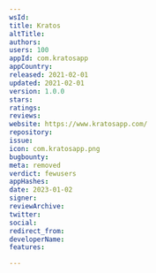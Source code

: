```yaml
---
wsId: 
title: Kratos
altTitle: 
authors: 
users: 100
appId: com.kratosapp
appCountry: 
released: 2021-02-01
updated: 2021-02-01
version: 1.0.0
stars: 
ratings: 
reviews: 
website: https://www.kratosapp.com/
repository: 
issue: 
icon: com.kratosapp.png
bugbounty: 
meta: removed
verdict: fewusers
appHashes: 
date: 2023-01-02
signer: 
reviewArchive: 
twitter: 
social: 
redirect_from: 
developerName: 
features: 

---
```



